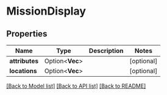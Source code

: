 # MissionDisplay

## Properties

Name | Type | Description | Notes
------------ | ------------- | ------------- | -------------
**attributes** | Option<**Vec<String>**> |  | [optional]
**locations** | Option<**Vec<String>**> |  | [optional]

[[Back to Model list]](../README.md#documentation-for-models) [[Back to API list]](../README.md#documentation-for-api-endpoints) [[Back to README]](../README.md)


